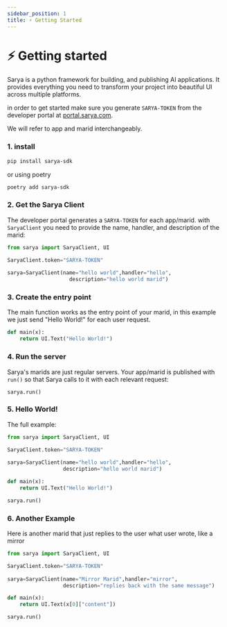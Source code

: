 ```yaml
---
sidebar_position: 1
title: ⚡️ Getting Started
---
```


# ⚡️ Getting started

Sarya is a python framework for building, and publishing AI applications. It provides everything you need to transform your project into beautiful UI across multiple platforms. 

in order to get started make sure you generate `SARYA-TOKEN` from the developer portal at [portal.sarya.com](https://portal.sarya.com).

We will refer to app and marid interchangeably.

### 1. install

```sh
pip install sarya-sdk
```

or using poetry
```sh
poetry add sarya-sdk
```

### 2. Get the Sarya Client

The developer portal generates a `SARYA-TOKEN` for each app/marid. with `SaryaClient` you need to provide the name, handler, and description of the marid:

```py
from sarya import SaryaClient, UI

SaryaClient.token="SARYA-TOKEN" 
 
sarya=SaryaClient(name="hello world",handler="hello",
                    description="hello world marid")
```

### 3. Create the entry point
The main function works as the entry point of your marid, in this example we just send "Hello World!" for each user request.
```py
def main(x):
    return UI.Text("Hello World!")
```

### 4. Run the server
Sarya's marids are just regular servers. Your app/marid is published with `run()` so that Sarya calls to it with each relevant request:
```
sarya.run()
```

### 5. Hello World!
The full example:
```python
from sarya import SaryaClient, UI

SaryaClient.token="SARYA-TOKEN" 
 
sarya=SaryaClient(name="hello world",handler="hello",
                  description="hello world marid")

def main(x):
    return UI.Text("Hello World!")

sarya.run()
```

### 6. Another Example
Here is another marid that just replies to the user what user wrote, like a mirror
```python
from sarya import SaryaClient, UI

SaryaClient.token="SARYA-TOKEN" 
 
sarya=SaryaClient(name="Mirror Marid",handler="mirror",
                  description="replies back with the same message")

def main(x):
    return UI.Text(x[0]["content"])

sarya.run()
```




